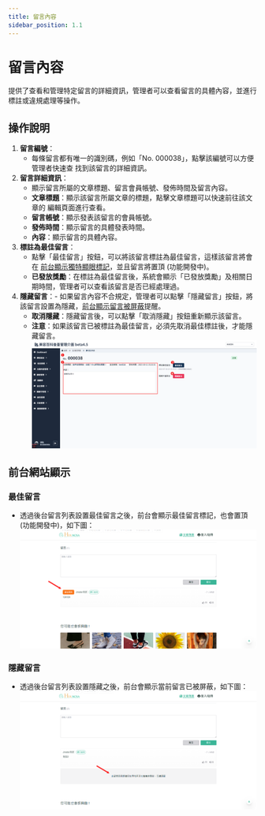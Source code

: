 ```yaml
---
title: 留言內容
sidebar_position: 1.1
---
```


# 留言內容

提供了查看和管理特定留言的詳細資訊，管理者可以查看留言的具體內容，並進行標註或違規處理等操作。

## 操作說明

1. **留言編號**：
    - 每條留言都有唯一的識別碼，例如「No. 000038」，點擊該編號可以方便管理者快速查 找到該留言的詳細資訊。
2. **留言詳細資訊**：
    - 顯示留言所屬的文章標題、留言會員帳號、發佈時間及留言內容。
    - **文章標題**：顯示該留言所屬文章的標題，點擊文章標題可以快速前往該文章的 編輯頁面進行查看。
    - **留言帳號**：顯示發表該留言的會員帳號。
    - **發佈時間**：顯示留言的具體發表時間。
    - **內容**：顯示留言的具體內容。
3. **標註為最佳留言**：
    - 點擊「最佳留言」按鈕，可以將該留言標註為最佳留言，這樣該留言將會在 [前台顯示獨特顯眼標記](./comment-content.md#最佳留言)，並且留言將置頂 (功能開發中)。
    - **已發放獎勵**：在標註為最佳留言後，系統會顯示「已發放獎勵」及相關日期時間，管理者可以查看該留言是否已經處理過。
4. **隱藏留言**：- 如果留言內容不合規定，管理者可以點擊「隱藏留言」按鈕，將該留言設置為隱藏，[前台顯示留言被屏蔽](./comment-content.md#隱藏留言)提醒。
    - **取消隱藏**：隱藏留言後，可以點擊「取消隱藏」按鈕重新顯示該留言。
    - **注意**：如果該留言已被標註為最佳留言，必須先取消最佳標註後，才能隱藏留言。
      ![留言內容](./img/comment-cntent.png)

## 前台網站顯示

### 最佳留言

-   透過後台留言列表設置最佳留言之後，前台會顯示最佳留言標記，也會置頂 (功能開發中)，如下圖：
    ![前台網站最佳留言](./img/comment-web-best.png)

### 隱藏留言

-   透過後台留言列表設置隱藏之後，前台會顯示當前留言已被屏蔽，如下圖：
    ![前台網站隱藏留言](./img/comment-web-hiddle.png)
